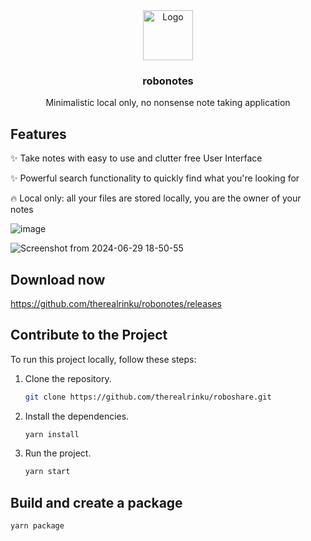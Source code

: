 <div align="center">
    <img src="https://cdn-icons-png.flaticon.com/128/2661/2661383.png" alt="Logo" width="80" height="80">

  <h3 align="center">robonotes</h3>

  <p align="center">
    Minimalistic local only, no nonsense note taking application
    <br />
  </p>
</div>

## Features

✨ Take notes with easy to use and clutter free User Interface

✨ Powerful search functionality to quickly find what you're looking for

🔥 Local only: all your files are stored locally, you are the owner of your notes


![image](https://github.com/therealrinku/robonotes/assets/76877078/e90f4d34-f72d-4b8e-a359-d2ff82d67fe3)

![Screenshot from 2024-06-29 18-50-55](https://github.com/therealrinku/robonotes/assets/76877078/278a9354-9b0e-4534-ba3a-8479069235be)

## Download now
https://github.com/therealrinku/robonotes/releases


## Contribute to the Project

To run this project locally, follow these steps:

1. Clone the repository.
   ```bash
   git clone https://github.com/therealrinku/roboshare.git

2. Install the dependencies.
   ```bash
   yarn install

3. Run the project.
   ```bash
   yarn start

## Build and create a package
   ```bash
   yarn package

